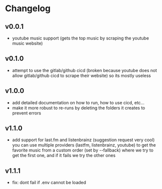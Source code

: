 # Changelog

## v0.0.1

- youtube music support (gets the top music by scraping the youtube music
  website)

## v0.1.0

- attempt to use the gitlab/github cicd (broken because youtube does not allow
  gitlab/github cicd to scrape their website) so its mostly useless

## v1.0.0

- add detailed documentation on how to run, how to use cicd, etc...
- make it more robust to re-runs by deleting the folders it creates to prevent
  errors

## v1.1.0

- add support for last.fm and listenbrainz (suggestion request very cool)\
  you can use multiple providers (lastfm, listenbrainz, youtube) to get the
  favorite music from a custom order (set by --fallback) where we try to get the
  first one, and if it fails we try the other ones

## v1.1.1

- fix: dont fail if .env cannot be loaded
